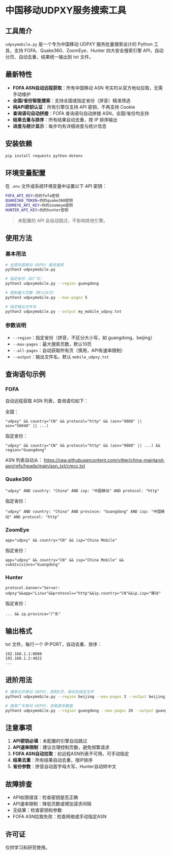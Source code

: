 
# 中国移动UDPXY服务搜索工具

## 工具简介

`udpxymobile.py` 是一个专为中国移动 UDPXY 服务批量搜索设计的 Python 工具，支持 FOFA、Quake360、ZoomEye、Hunter 四大安全搜索引擎 API，自动分页、自动去重，结果统一输出到 txt 文件。

## 最新特性

- **FOFA ASN自动远程获取**：所有中国移动 ASN 号实时从官方地址拉取，无需手动维护
- **全国/省份智能搜索**：支持全国或指定省份（拼音）精准筛选
- **纯API密钥认证**：所有引擎仅支持 API 密钥，不再支持 Cookie
- **查询语句自动拼接**：FOFA 查询语句自动拼接 ASN，全国/省份均支持
- **结果去重与排序**：所有结果自动去重，按 IP 排序输出
- **进度与统计显示**：每步均有详细进度与统计信息

## 安装依赖

```bash
pip install requests python-dotenv
```

## 环境变量配置

在 `.env` 文件或系统环境变量中设置以下 API 密钥：

```bash
FOFA_API_KEY=你的fofa密钥
QUAKE360_TOKEN=你的quake360密钥
ZOOMEYE_API_KEY=你的zoomeye密钥
HUNTER_API_KEY=你的hunter密钥
```

> 未配置的 API 会自动跳过，不影响其他引擎。

## 使用方法

### 基本用法

```bash
# 全国中国移动 UDPXY 服务搜索
python3 udpxymobile.py

# 指定省份（如广东）
python3 udpxymobile.py --region guangdong

# 限制最大页数（默认10页）
python3 udpxymobile.py --max-pages 5

# 指定输出文件名
python3 udpxymobile.py --output my_mobile_udpxy.txt
```

### 参数说明

- `--region`：指定省份（拼音，不区分大小写，如 guangdong、beijing）
- `--max-pages`：最大搜索页数，默认10页
- `--all-pages`：自动获取所有页（慎用，API有速率限制）
- `--output`：输出文件名，默认 `mobile_udpxy.txt`

## 查询语句示例

### FOFA

自动远程获取 ASN 列表，查询语句如下：

全国：
```
"udpxy" && country="CN" && protocol="http" && (asn="9808" || asn="56048" || ...)
```
指定省份：
```
"udpxy" && country="CN" && protocol="http" && (asn="9808" || ...) && region="Guangdong"
```

ASN 列表自动从：
https://raw.githubusercontent.com/vitter/china-mainland-asn/refs/heads/main/asn_txt/cmcc.txt

### Quake360
```
"udpxy" AND country: "China" AND isp: "中国移动" AND protocol: "http"
```
指定省份：
```
"udpxy" AND country: "China" AND province: "Guangdong" AND isp: "中国移动" AND protocol: "http"
```

### ZoomEye
```
app="udpxy" && country="CN" && isp="China Mobile"
```
指定省份：
```
app="udpxy" && country="CN" && isp="China Mobile" && subdivisions="Guangdong"
```

### Hunter
```
protocol.banner="Server: udpxy"&&app="Linux"&&protocol=="http"&&ip.country="CN"&&ip.isp="移动"
```
指定省份：
```
... && ip.province="广东"
```

## 输出格式

txt 文件，每行一个 IP:PORT，自动去重、排序：
```
192.168.1.1:8080
192.168.1.2:4022
...
```

## 进阶用法

```bash
# 搜索北京移动 UDPXY，限制3页，保存到指定文件
python3 udpxymobile.py --region beijing --max-pages 3 --output beijing_mobile.txt

# 搜索广东移动 UDPXY，获取更多数据
python3 udpxymobile.py --region guangdong --max-pages 20 --output guangdong_mobile.txt
```

## 注意事项

1. **API密钥必填**：未配置的引擎自动跳过
2. **API速率限制**：建议合理控制页数，避免频繁请求
3. **FOFA ASN自动拉取**：如远程ASN列表不可用，可手动指定
4. **结果去重**：所有结果自动去重，按IP排序
5. **省份参数**：拼音自动首字母大写，Hunter自动转中文

## 故障排查

- API权限错误：检查密钥是否正确
- API速率限制：降低页数或增加请求间隔
- 无结果：检查密钥和参数
- FOFA ASN拉取失败：检查网络或手动指定ASN

## 许可证

仅供学习和研究使用。
